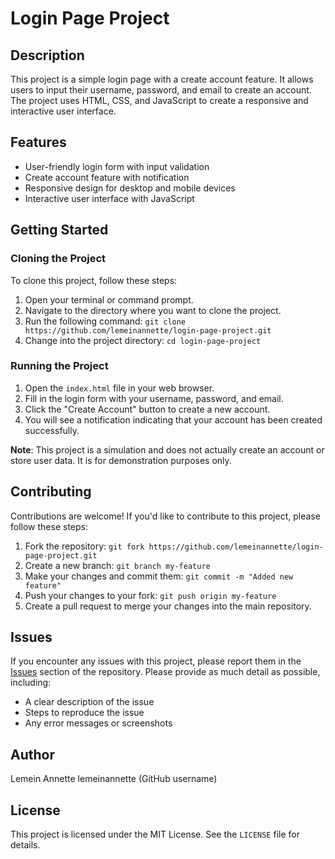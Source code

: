 **Login Page Project**
======================

**Description**
---------------

This project is a simple login page with a create account feature. It allows users to input their username, password, and email to create an account. The project uses HTML, CSS, and JavaScript to create a responsive and interactive user interface.

**Features**
------------

* User-friendly login form with input validation
* Create account feature with notification
* Responsive design for desktop and mobile devices
* Interactive user interface with JavaScript

**Getting Started**
-------------------

### Cloning the Project

To clone this project, follow these steps:

1. Open your terminal or command prompt.
2. Navigate to the directory where you want to clone the project.
3. Run the following command: `git clone https://github.com/lemeinannette/login-page-project.git`
4. Change into the project directory: `cd login-page-project`

### Running the Project

1. Open the `index.html` file in your web browser.
2. Fill in the login form with your username, password, and email.
3. Click the "Create Account" button to create a new account.
4. You will see a notification indicating that your account has been created successfully.

**Note**: This project is a simulation and does not actually create an account or store user data. It is for demonstration purposes only.

**Contributing**
---------------

Contributions are welcome! If you'd like to contribute to this project, please follow these steps:

1. Fork the repository: `git fork https://github.com/lemeinannette/login-page-project.git`
2. Create a new branch: `git branch my-feature`
3. Make your changes and commit them: `git commit -m "Added new feature"`
4. Push your changes to your fork: `git push origin my-feature`
5. Create a pull request to merge your changes into the main repository.

**Issues**
---------

If you encounter any issues with this project, please report them in the [Issues](https://github.com/lemeinannette/login-page-project/issues) section of the repository. Please provide as much detail as possible, including:

* A clear description of the issue
* Steps to reproduce the issue
* Any error messages or screenshots

**Author**
---------
 Lemein Annette
lemeinannette (GitHub username)

**License**
---------

This project is licensed under the MIT License. See the `LICENSE` file for details.

